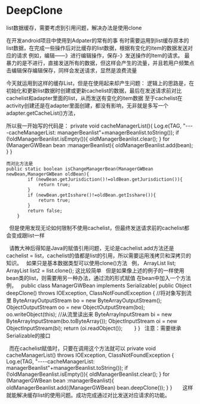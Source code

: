 # DeepClone
list数据缓存，需要考虑到引用问题，解决办法是使用clone

在开发android项目中使用到Adpater的常有的事
有时需要运用到list缓存原本的list数据，在完成一些操作后对比缓存的list数据，根据有变化的item的数据发送对应的请求
例如，编辑——》进行编辑操作，保存-》发送操作的Item的请求。
最暴力的是不进行，直接发送所有的数据，但这样会产生的流量，并且若用户频繁点击编辑保存编辑保存，同样会发送请求，显然是浪费流量

今天就运用到这样的缓存List，但是在使用起来却产生问题：
逻辑上的思路是，在初始化和更新list数据时创建或更新cachelist的数据，最后在发送请求前对比cachelist和adapter里面的list，从而发送有变化的item数据
  至于cachelist在activity创建还是在adapter里面创建，都没有影响，无非就是多写一个adapter.getCacheList()方法，
  
  所以我一开始写的代码是：
   private void cacheManagerList(){
        Log.e(TAG, "----cacheManagerList: managerBeanlist"+managerBeanlist.toString());
        if (!oldManagerBeanlist.isEmpty()){
            oldManagerBeanlist.clear();
        }
        for (ManagerGWBean bean :managerBeanlist){
            oldManagerBeanlist.add(bean);
        }
    }
    
    而对比方法是
    public static boolean isChangeManagerBean(ManagerGWBean newBean,ManagerGWBean oldBean){
            if (newBean.getJurisdiction()!=oldBean.getJurisdiction()){
                return true;
            }
            if (newBean.getIsshare()!=oldBean.getIsshare()){
                return true;
            }
            return false;
        }
        
    但是使用发现无论如何限制不使用cachelist，但最终发送请求前的cachelist都会变成跟list一样
    
    请教大神后得知是Java的赋值引用问题，无论是cachelist.add方法还是cachelist = list，cachelist的值都是list的引用，所以需要运用浅拷贝和深拷贝的知识。
    如果只是基本数据类型可以使用clone()方法
    例，
    ArrayList<String> list;
    ArrayList<String> list2 = list.clone();
    这比较简单
    但是如果像上述的例子的一样使用bean类的list，则需要用另一种办法，通过流的形式赋值
    在bean中加入一个方法
    例，
    public class ManagerGWBean implements Serializable{
    public Object deepClone() throws IOException,
            ClassNotFoundException {
        //将对象写到流里
        ByteArrayOutputStream bo = new ByteArrayOutputStream();
        ObjectOutputStream oo = new ObjectOutputStream(bo);
        oo.writeObject(this);
        //从流里读出来
        ByteArrayInputStream bi = new ByteArrayInputStream(bo.toByteArray());
        ObjectInputStream oi = new ObjectInputStream(bi);
        return (oi.readObject());
        }
    }
    注意：需要继承Serializable的接口
    
    而在cachelist赋值时，只要在调用这个方法就可以
    private void cacheManagerList() throws IOException, ClassNotFoundException {
        Log.e(TAG, "----cacheManagerList: managerBeanlist"+managerBeanlist.toString());
        if (!oldManagerBeanlist.isEmpty()){
            oldManagerBeanlist.clear();
        }
        for (ManagerGWBean bean :managerBeanlist){
            oldManagerBeanlist.add((ManagerGWBean) bean.deepClone());
        }
    }
    
    这样就能解决缓存list的使用问题。成功完成通过对比发送对应请求的功能。
    
    
    
